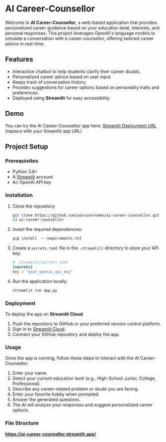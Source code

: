 # AI Career-Counsellor

Welcome to **AI Career-Counsellor**, a web-based application that provides personalized career guidance based on your education level, interests, and personal responses. This project leverages OpenAI's language models to simulate a conversation with a career counsellor, offering tailored career advice in real-time.

## Features
- Interactive chatbot to help students clarify their career doubts.
- Personalized career advice based on user input.
- Keeps track of conversation history.
- Provides suggestions for career options based on personality traits and preferences.
- Deployed using **Streamlit** for easy accessibility.

## Demo
You can try the AI Career-Counsellor app here: [Streamlit Deployment URL](#) (replace with your Streamlit app URL)

## Project Setup

### Prerequisites
- Python 3.8+
- A [Streamlit](https://streamlit.io/) account
- An OpenAI API key

### Installation

1. Clone the repository:
    ```bash
    git clone https://github.com/yourusername/ai-career-counsellor.git
    cd ai-career-counsellor
    ```

2. Install the required dependencies:
    ```bash
    pip install -r requirements.txt
    ```

3. Create a `secrets.toml` file in the `.streamlit/` directory to store your API key:
    ```toml
    # .streamlit/secrets.toml
    [secrets]
    key = "your_openai_api_key"
    ```

4. Run the application locally:
    ```bash
    streamlit run app.py
    ```

### Deployment

To deploy the app on **Streamlit Cloud**:

1. Push the repository to GitHub or your preferred version control platform.
2. Sign in to [Streamlit Cloud](https://share.streamlit.io/).
3. Connect your GitHub repository and deploy the app.

### Usage

Once the app is running, follow these steps to interact with the AI Career-Counsellor:

1. Enter your name.
2. Select your current education level (e.g., High-School Junior, College, Professional).
3. Describe any career-related problem or doubt you are facing.
4. Enter your favorite hobby when prompted.
5. Answer the generated questions.
6. The AI will analyze your responses and suggest personalized career options.

### File Structure



**https://ai-career-counsellor.streamlit.app/**
